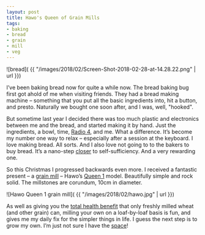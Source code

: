 ```yaml
---
layout: post
title: Hawo's Queen of Grain Mills
tags:
- baking
- bread
- grain
- mill
- veg
---
```


![bread]( {{ "/images/2018/02/Screen-Shot-2018-02-28-at-14.28.22.png" | url }})

I’ve been baking bread now for quite a while now. The bread baking bug first got ahold of me when visiting friends. They had a bread making machine – something that you put all the basic ingredients into, hit a button, and presto. Naturally we bought one soon after, and I was, well, "hooked".

But sometime last year I decided there was too much plastic and electronics between me and the bread, and started making it by hand. Just the ingredients, a bowl, time, [Radio 4](http://www.bbc.co.uk/radio4/), and me. What a difference. It’s become my number one way to relax – especially after a session at the keyboard. I love making bread. All sorts. And I also love not going to to the bakers to buy bread. It’s a nano-step [closer](/2003/01/20/a-new-year-and-a-new-approach/) to self-sufficiency. And a very rewarding one.

So this Christmas I progressed backwards even more. I received a fantastic present – a [grain mill](/~dj/2004/01/GrainMill.jpg) – Hawo’s [Queen 1](http://www.hawos.de/pages/engl/muhl8a.htm) model. Beautifully simple and rock solid. The millstones are corundum, 10cm in diameter.

![Hawo Queen 1 grain mill]( {{ "/images/2018/02/hawo.jpg" | url }})

As well as giving you the [total health benefit](http://www.hawos.de/engl/alles2.htm) that only freshly milled wheat (and other grain) can, milling your own on a loaf-by-loaf basis is fun, and gives me my daily fix for the simpler things in life. I guess the next step is to grow my own. I’m just not sure I have the [space](/~dj/2003/09/vegplot.jpg)!


